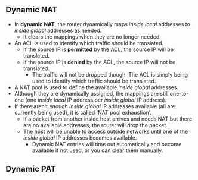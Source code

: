 ## Dynamic NAT
* In **dynamic NAT**, the router dynamically maps *inside local* addresses to *inside global* addresses as needed.
	* It clears the mappings when they are no longer needed.
* An ACL is used to identify which traffic should be translated.
	* If the source IP is **permitted** by the ACL, the source IP will be translated.
	* If the source IP is **denied** by the ACL, the source IP will not be translated.
		* The traffic will not be dropped though. The ACL is simply being used to identify which traffic should be translated.
* A NAT pool is used to define the available *inside global* addresses.
* Although they are dynamically assigned, the mappings are still one-to-one (one *inside local* IP address per *inside global* IP address).
* If there aren't enough *inside global* IP addresses available (all are currently being used), it is called 'NAT pool exhaustion'.
	* If a packet from another inside host arrives and needs NAT but there are no available addresses, the router will drop the packet.
	* The host will be unable to access outside networks until one of the *inside global* IP addresses becomes available.
		* Dynamic NAT entries will time out automatically and become available if not used, or you can clear them manually.
## Dynamic PAT


